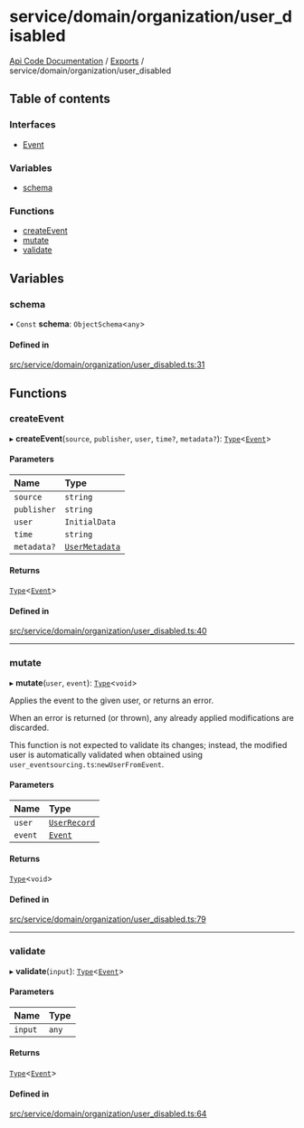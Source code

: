 # service/domain/organization/user\_disabled
 
[Api Code Documentation](../README.md) / [Exports](../modules.md) / service/domain/organization/user\_disabled

## Table of contents

### Interfaces

- [Event](../interfaces/service_domain_organization_user_disabled.Event.md)

### Variables

- [schema](service_domain_organization_user_disabled.md#schema)

### Functions

- [createEvent](service_domain_organization_user_disabled.md#createevent)
- [mutate](service_domain_organization_user_disabled.md#mutate)
- [validate](service_domain_organization_user_disabled.md#validate)

## Variables

### schema

• `Const` **schema**: `ObjectSchema`\<`any`\>

#### Defined in

[src/service/domain/organization/user_disabled.ts:31](https://github.com/openkfw/TruBudget/blob/e3c318d/api/src/service/domain/organization/user_disabled.ts#L31)

## Functions

### createEvent

▸ **createEvent**(`source`, `publisher`, `user`, `time?`, `metadata?`): [`Type`](result.md#type)\<[`Event`](../interfaces/service_domain_organization_user_disabled.Event.md)\>

#### Parameters

| Name | Type |
| :------ | :------ |
| `source` | `string` |
| `publisher` | `string` |
| `user` | `InitialData` |
| `time` | `string` |
| `metadata?` | [`UserMetadata`](service_domain_metadata.md#usermetadata) |

#### Returns

[`Type`](result.md#type)\<[`Event`](../interfaces/service_domain_organization_user_disabled.Event.md)\>

#### Defined in

[src/service/domain/organization/user_disabled.ts:40](https://github.com/openkfw/TruBudget/blob/e3c318d/api/src/service/domain/organization/user_disabled.ts#L40)

___

### mutate

▸ **mutate**(`user`, `event`): [`Type`](result.md#type)\<`void`\>

Applies the event to the given user, or returns an error.

When an error is returned (or thrown), any already applied modifications are
discarded.

This function is not expected to validate its changes; instead, the modified user
is automatically validated when obtained using
`user_eventsourcing.ts`:`newUserFromEvent`.

#### Parameters

| Name | Type |
| :------ | :------ |
| `user` | [`UserRecord`](../interfaces/service_domain_organization_user_record.UserRecord.md) |
| `event` | [`Event`](../interfaces/service_domain_organization_user_disabled.Event.md) |

#### Returns

[`Type`](result.md#type)\<`void`\>

#### Defined in

[src/service/domain/organization/user_disabled.ts:79](https://github.com/openkfw/TruBudget/blob/e3c318d/api/src/service/domain/organization/user_disabled.ts#L79)

___

### validate

▸ **validate**(`input`): [`Type`](result.md#type)\<[`Event`](../interfaces/service_domain_organization_user_disabled.Event.md)\>

#### Parameters

| Name | Type |
| :------ | :------ |
| `input` | `any` |

#### Returns

[`Type`](result.md#type)\<[`Event`](../interfaces/service_domain_organization_user_disabled.Event.md)\>

#### Defined in

[src/service/domain/organization/user_disabled.ts:64](https://github.com/openkfw/TruBudget/blob/e3c318d/api/src/service/domain/organization/user_disabled.ts#L64)
